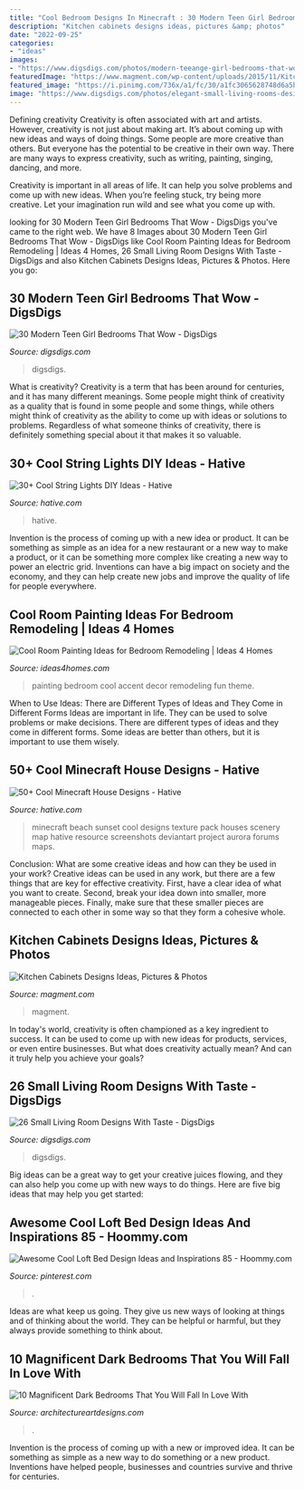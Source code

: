 ```yaml
---
title: "Cool Bedroom Designs In Minecraft : 30 Modern Teen Girl Bedrooms That Wow"
description: "Kitchen cabinets designs ideas, pictures &amp; photos"
date: "2022-09-25"
categories:
- "ideas"
images:
- "https://www.digsdigs.com/photos/modern-teeange-girl-bedrooms-that-wow-2.jpg"
featuredImage: "https://www.magment.com/wp-content/uploads/2015/11/Kitchen-Cabinets-Design-18.jpg"
featured_image: "https://i.pinimg.com/736x/a1/fc/30/a1fc3065628748d6a5bec99219131e4e.jpg"
image: "https://www.digsdigs.com/photos/elegant-small-living-rooms-designs-22.jpg"
---
```



Defining creativity
Creativity is often associated with art and artists. However, creativity is not just about making art. It’s about coming up with new ideas and ways of doing things.
Some people are more creative than others. But everyone has the potential to be creative in their own way. There are many ways to express creativity, such as writing, painting, singing, dancing, and more.

Creativity is important in all areas of life. It can help you solve problems and come up with new ideas. When you’re feeling stuck, try being more creative. Let your imagination run wild and see what you come up with.

	

		
looking for 30 Modern Teen Girl Bedrooms That Wow - DigsDigs you've came to the right web. We have 8 Images about 30 Modern Teen Girl Bedrooms That Wow - DigsDigs like Cool Room Painting Ideas for Bedroom Remodeling | Ideas 4 Homes, 26 Small Living Room Designs With Taste - DigsDigs and also Kitchen Cabinets Designs Ideas, Pictures &amp; Photos. Here you go:
		
    
## 30 Modern Teen Girl Bedrooms That Wow - DigsDigs

<img loading=lazy src="https://www.digsdigs.com/photos/modern-teeange-girl-bedrooms-that-wow-2.jpg" onerror="this.onerror=null;this.src='https://tse1.mm.bing.net/th?id=OIP.6Mp4As2odWFc2qBDMF91PwHaLH&amp;pid=15.1';" alt="30 Modern Teen Girl Bedrooms That Wow - DigsDigs">

_Source: digsdigs.com_

>digsdigs. 

	

What is creativity?
Creativity is a term that has been around for centuries, and it has many different meanings. Some people might think of creativity as a quality that is found in some people and some things, while others might think of creativity as the ability to come up with ideas or solutions to problems. Regardless of what someone thinks of creativity, there is definitely something special about it that makes it so valuable.

    
## 30+ Cool String Lights DIY Ideas - Hative

<img loading=lazy src="http://hative.com/wp-content/uploads/2015/01/string-lights-diy-ideas/15-string-lights-diy-ideas.jpg" onerror="this.onerror=null;this.src='https://tse3.mm.bing.net/th?id=OIP.8_MbPe9P1zdsin5ir-VOTQHaJ3&amp;pid=15.1';" alt="30+ Cool String Lights DIY Ideas - Hative">

_Source: hative.com_

>hative. 

	

Invention is the process of coming up with a new idea or product. It can be something as simple as an idea for a new restaurant or a new way to make a product, or it can be something more complex like creating a new way to power an electric grid. Inventions can have a big impact on society and the economy, and they can help create new jobs and improve the quality of life for people everywhere.

    
## Cool Room Painting Ideas For Bedroom Remodeling | Ideas 4 Homes

<img loading=lazy src="https://www.ideas4homes.com/wp-content/uploads/2015/12/Alluring-White-Flower-Accent-Picture-Decor-in-Cool-Room-Painting-Ideas-with-Cute-WallSelve.jpg" onerror="this.onerror=null;this.src='https://tse1.mm.bing.net/th?id=OIP.LKGa0QfEquPrAlwizkEnbAHaFj&amp;pid=15.1';" alt="Cool Room Painting Ideas for Bedroom Remodeling | Ideas 4 Homes">

_Source: ideas4homes.com_

>painting bedroom cool accent decor remodeling fun theme. 

	

When to Use Ideas: There are Different Types of Ideas and They Come in Different Forms
Ideas are important in life. They can be used to solve problems or make decisions. There are different types of ideas and they come in different forms. Some ideas are better than others, but it is important to use them wisely.

    
## 50+ Cool Minecraft House Designs - Hative

<img loading=lazy src="https://hative.com/wp-content/uploads/2014/02/minecraft-houses/minecraft-beach-sunset-36.jpg" onerror="this.onerror=null;this.src='https://tse2.mm.bing.net/th?id=OIP.980uUvxUvjgFYrMcsDPMtwHaD8&amp;pid=15.1';" alt="50+ Cool Minecraft House Designs - Hative">

_Source: hative.com_

>minecraft beach sunset cool designs texture pack houses scenery map hative resource screenshots deviantart project aurora forums maps. 

	

Conclusion: What are some creative ideas and how can they be used in your work?
Creative ideas can be used in any work, but there are a few things that are key for effective creativity. First, have a clear idea of what you want to create. Second, break your idea down into smaller, more manageable pieces. Finally, make sure that these smaller pieces are connected to each other in some way so that they form a cohesive whole.

    
## Kitchen Cabinets Designs Ideas, Pictures &amp; Photos

<img loading=lazy src="https://www.magment.com/wp-content/uploads/2015/11/Kitchen-Cabinets-Design-18.jpg" onerror="this.onerror=null;this.src='https://tse2.mm.bing.net/th?id=OIP.i9QuP5I2c_UGhCpUuedlJAHaF4&amp;pid=15.1';" alt="Kitchen Cabinets Designs Ideas, Pictures &amp; Photos">

_Source: magment.com_

>magment. 

	

In today's world, creativity is often championed as a key ingredient to success. It can be used to come up with new ideas for products, services, or even entire businesses. But what does creativity actually mean? And can it truly help you achieve your goals?

    
## 26 Small Living Room Designs With Taste - DigsDigs

<img loading=lazy src="https://www.digsdigs.com/photos/elegant-small-living-rooms-designs-22.jpg" onerror="this.onerror=null;this.src='https://tse1.mm.bing.net/th?id=OIP.cdsFaJ1T8amU18IiHf57dgHaJ3&amp;pid=15.1';" alt="26 Small Living Room Designs With Taste - DigsDigs">

_Source: digsdigs.com_

>digsdigs. 

	

Big ideas can be a great way to get your creative juices flowing, and they can also help you come up with new ways to do things. Here are five big ideas that may help you get started: 

    
## Awesome Cool Loft Bed Design Ideas And Inspirations 85 - Hoommy.com

<img loading=lazy src="https://i.pinimg.com/736x/a1/fc/30/a1fc3065628748d6a5bec99219131e4e.jpg" onerror="this.onerror=null;this.src='https://tse1.mm.bing.net/th?id=OIP.2s6807zTqWsxMAFt4urUmwHaKG&amp;pid=15.1';" alt="Awesome Cool Loft Bed Design Ideas and Inspirations 85 - Hoommy.com">

_Source: pinterest.com_

>. 

	

Ideas are what keep us going. They give us new ways of looking at things and of thinking about the world. They can be helpful or harmful, but they always provide something to think about.

    
## 10 Magnificent Dark Bedrooms That You Will Fall In Love With

<img loading=lazy src="https://www.architectureartdesigns.com/wp-content/uploads/2018/09/5-2.jpg" onerror="this.onerror=null;this.src='https://tse4.mm.bing.net/th?id=OIP.4msll4F-LFAzidK8L4P7gAHaE8&amp;pid=15.1';" alt="10 Magnificent Dark Bedrooms That You Will Fall In Love With">

_Source: architectureartdesigns.com_

>. 

	

Invention is the process of coming up with a new or improved idea. It can be something as simple as a new way to do something or a new product. Inventions have helped people, businesses and countries survive and thrive for centuries.

